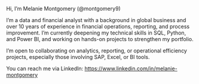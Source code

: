 Hi, I’m Melanie Montgomery (@montgomery9)

I’m a data and financial analyst with a background in global business and over 10 years of experience in financial operations, reporting, and process improvement. I’m currently deepening my technical skills in SQL, Python, and Power BI, and working on hands-on projects to strengthen my portfolio.

I’m open to collaborating on analytics, reporting, or operational efficiency projects, especially those involving SAP, Excel, or BI tools.

You can reach me via LinkedIn: https://www.linkedin.com/in/melanie-montgomery

<!---
montgomery9/montgomery9 is a special repository because its `README.md` appears on your GitHub profile.
--->
